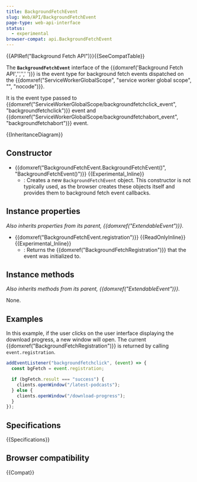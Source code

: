 ```yaml
---
title: BackgroundFetchEvent
slug: Web/API/BackgroundFetchEvent
page-type: web-api-interface
status:
  - experimental
browser-compat: api.BackgroundFetchEvent
---
```


{{APIRef("Background Fetch API")}}{{SeeCompatTable}}

The **`BackgroundFetchEvent`** interface of the {{domxref('Background Fetch API','','',' ')}} is the event type for background fetch events dispatched on the {{domxref("ServiceWorkerGlobalScope", "service worker global scope", "", "nocode")}}.

It is the event type passed to {{domxref("ServiceWorkerGlobalScope/backgroundfetchclick_event", "backgroundfetchclick")}} event and {{domxref("ServiceWorkerGlobalScope/backgroundfetchabort_event", "backgroundfetchabort")}} event.

{{InheritanceDiagram}}

## Constructor

- {{domxref("BackgroundFetchEvent.BackgroundFetchEvent()", "BackgroundFetchEvent()")}} {{Experimental_Inline}}
  - : Creates a new `BackgroundFetchEvent` object. This constructor is not typically used, as the browser creates these objects itself and provides them to background fetch event callbacks.

## Instance properties

_Also inherits properties from its parent, {{domxref("ExtendableEvent")}}._

- {{domxref("BackgroundFetchEvent.registration")}} {{ReadOnlyInline}} {{Experimental_Inline}}
  - : Returns the {{domxref("BackgroundFetchRegistration")}} that the event was initialized to.

## Instance methods

_Also inherits methods from its parent, {{domxref("ExtendableEvent")}}._

None.

## Examples

In this example, if the user clicks on the user interface displaying the download progress, a new window will open. The current {{domxref("BackgroundFetchRegistration")}} is returned by calling `event.registration`.

```js
addEventListener("backgroundfetchclick", (event) => {
  const bgFetch = event.registration;

  if (bgFetch.result === "success") {
    clients.openWindow("/latest-podcasts");
  } else {
    clients.openWindow("/download-progress");
  }
});
```

## Specifications

{{Specifications}}

## Browser compatibility

{{Compat}}
